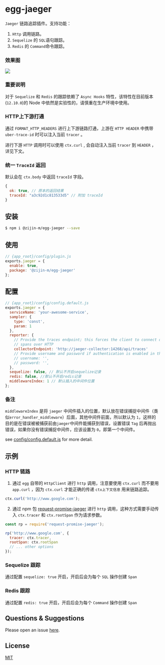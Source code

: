 # egg-jaeger

`Jaeger` 链路追踪插件。支持功能：

1. `Http` 调用链路。
2. `Sequelize` 的 `SQL`语句跟踪。
3. `Redis` 的 `Command`命令跟踪。

### 效果图

![](https://raw.githubusercontent.com/zijin-m/egg-jaeger/master/assets/jaeger.png)

### 重要说明

对于 `Sequelize` 和 `Redis` 的跟踪依赖了 `Async Hooks` 特性，该特性在目前版本(`12.10.0`)的 Node 中依然是实验性的，请慎重在生产环境中使用。

### HTTP上下游打通

通过 `FORMAT_HTTP_HEADERS` 进行上下游链路打通，上游在 `HTTP HEADER` 中携带 `uber-trace-id` 时可以注入当前 `tracer` 。

进行下游 `HTTP` 调用时可以使用 `ctx.curl` , 会自动注入当前 `tracer` 到 `HEADER` ，详见下文。

### 统一 `TraceId` 返回

默认会在 `ctx.body` 中返回 `traceId` 字段。

```js
{
  ok: true, // 原本的返回结果
  traceId: "a3c92d1c813533d5" // 附加 traceId
}
```

## 安装

```bash
$ npm i @zijin-m/egg-jaeger --save
```

## 使用

```js
// {app_root}/config/plugin.js
exports.jaeger = {
  enable: true,
  package: '@zijin-m/egg-jaeger'
};
```

## 配置

```js
// {app_root}/config/config.default.js
exports.jaeger = {
  serviceName: 'your-awesome-service',
  sampler: {
    type: 'const',
    param: 1
  },
  reporter: {
    // Provide the traces endpoint; this forces the client to connect directly to the Collector and send
    // spans over HTTP
    collectorEndpoint: 'http://jaeger-collector:14268/api/traces'
    // Provide username and password if authentication is enabled in the Collector
    // username: '',
    // password: '',
  },
  sequelize: false, // 默认不开启sequelize记录
  redis: false, //默认不开启redis记录
  middlewareIndex: 1 // 默认插入的中间件位置
};
```

### 备注

`middlewareIndex` 是将 `jaeger` 中间件插入的位置，默认放在错误捕捉中间件（类似`error_handler_middleware`）后面，其他中间件前面，所以默认为 `1`，这样的目的是在错误被被捕获前由`jaeger`中间件能捕获到错误，设置错误 `Tag` 后再抛出错误，如果你没有错误捕捉中间件，应该设置为 `0`，即第一个中间件。

see [config/config.default.js](config/config.default.js) for more detail.

## 示例

### HTTP 链路

1. 通过 `egg` 自带的 `HttpClient` 进行 `http` 调用，注意要使用 `ctx.curl` 而不要用 `app.curl` ，因为 `ctx.curl` 才能正确的传递 `ctx上下文信息` 用来链路追踪。

```js
ctx.curl('http://www.google.com');
```

2. 通过 npm 包 [request-promise-jaeger](https://www.npmjs.com/package/request-promise-jaeger) 进行 `http` 调用，这种方式需要手动传入 `ctx.tracer` 和 `ctx.rootSpan` 作为请求参数。

```js
const rp = require('request-promise-jaeger');

rp('http://www.google.com', {
  tracer: ctx.tracer,
  rootSpan: ctx.rootSpan
  // ... other options
});
```

### Sequelize 跟踪

通过配置 `sequelize: true` 开启，开启后会为每个 `SQL` 操作创建 `Span`

### Redis 跟踪

通过配置 `redis: true` 开启，开启后会为每个 `Command` 操作创建 `Span`

## Questions & Suggestions

Please open an issue [here](https://github.com/eggjs/egg/issues).

## License

[MIT](LICENSE)
